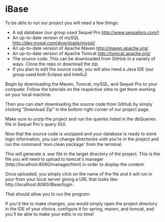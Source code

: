 iBase
=====

To be able to run our project you will need a few things:
- A sql database (our group used Sequel Pro http://www.sequelpro.com/)
- An up-to-date version of mySQL http://dev.mysql.com/downloads/mysql/
- An up-to-date version of Apache Maven http://maven.apache.org/
- An up-to-date version of Apache Tomcat http://tomcat.apache.org/
- The source code. This can be downloaded from GitHub in a variety of ways. Clone the repo or download the zip.
- If you plan to edit the source code, you will also need a Java IDE (our group used both Eclipse and IntelliJ)

Begin by downloading the Maven, Tomcat, mySQL, and Sequel Pro to your computer. Follow the tutorials on the respective sites to get them working on your local machine.

Then you can start downloading the source code from GitHub by simply clicking "Download Zip" in the bottom right corner of our project page.

Make sure to unzip the project and run the queries listed in the dbQueries file in Sequel Pro's query GUI.

Now that the source code is unzipped and your database is ready to store login information, you can change directories until you're in the project and run the command 'mvn clean package' from the terminal.

This will generate a .war file in the target directory of the project. This is the file you will need to upload to tomcat's manager (http://localhost:8080/manager/html) in order to display the content.

Once uploaded, you simply click on the name of the file and it will run in your from your local server giving a URL that looks like: http://localhost:8080/iBase/login .

That should allow you to run the program. 

If you'd like to make changes, you would simply open the project directory in the IDE of your choice, configure it for spring, maven, and tomcat, and you'll be able to make your edits in no time!


